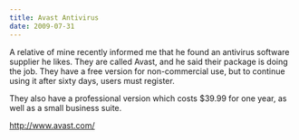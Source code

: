 ```yaml
---
title: Avast Antivirus
date: 2009-07-31
---
```

A relative of mine recently informed me that he found an antivirus software supplier he likes. They are called Avast, and he said their package is doing the job. They have a free version for non-commercial use, but to continue using it after sixty days, users must register.

They also have a professional version which costs $39.99 for one year, as well as a small business suite.

<a rel="nofollow" href="http://www.avast.com/">http://www.avast.com/</a>

